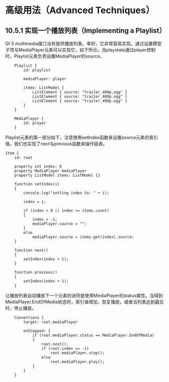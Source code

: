 # 高级用法（Advanced Techniques）

## 10.5.1 实现一个播放列表（Implementing a Playlist）

Qt 5 multimedia接口没有提供播放列表。幸好，它非常容易实现。通过设置模型子项与MediaPlayer元素可以实现它，如下所示。当playstate通过player控制时，Playlist元素负责设置MediaPlayer的source。

```
    Playlist {
        id: playlist

        mediaPlayer: player

        items: ListModel {
            ListElement { source: "trailer_400p.ogg" }
            ListElement { source: "trailer_400p.ogg" }
            ListElement { source: "trailer_400p.ogg" }
        }
    }

    MediaPlayer {
        id: player
    }
```

Playlist元素的第一部分如下，注意使用setIndex函数来设置source元素的索引值。我们也实现了next与previous函数来操作链表。

```
Item {
    id: root

    property int index: 0
    property MediaPlayer mediaPlayer
    property ListModel items: ListModel {}

    function setIndex(i)
    {
        console.log("setting index to: " + i);

        index = i;

        if (index < 0 || index >= items.count)
        {
            index = -1;
            mediaPlayer.source = "";
        }
        else
            mediaPlayer.source = items.get(index).source;
    }

    function next()
    {
        setIndex(index + 1);
    }

    function previous()
    {
        setIndex(index + 1);
    }
```

让播放列表自动播放下一个元素的诀窍是使用MediaPlayer的status属性。当得到MediaPlayer.EndOfMedia状态时，索引值增加，恢复播放，或者当列表达到最后时，停止播放。

```
    Connections {
        target: root.mediaPlayer

        onStopped: {
            if (root.mediaPlayer.status == MediaPlayer.EndOfMedia)
            {
                root.next();
                if (root.index == -1)
                    root.mediaPlayer.stop();
                else
                    root.mediaPlayer.play();
            }
        }
    }
```
